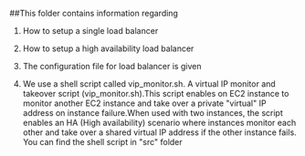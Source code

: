 ##This folder contains information regarding 

1. How to setup a single load balancer

2. How to setup a high availability load balancer

3. The configuration file for load balancer is given

4. We use a shell script called vip_monitor.sh. A virtual IP monitor and takeover script (vip_monitor.sh).This script enables on 
EC2 instance to monitor another EC2 instance and take over a private "virtual" IP address on instance failure.When used with two
instances, the script enables an HA (High availability) scenario where instances monitor each other and take over a shared virtual IP address if the other instance fails. You can find the shell script in "src" folder
